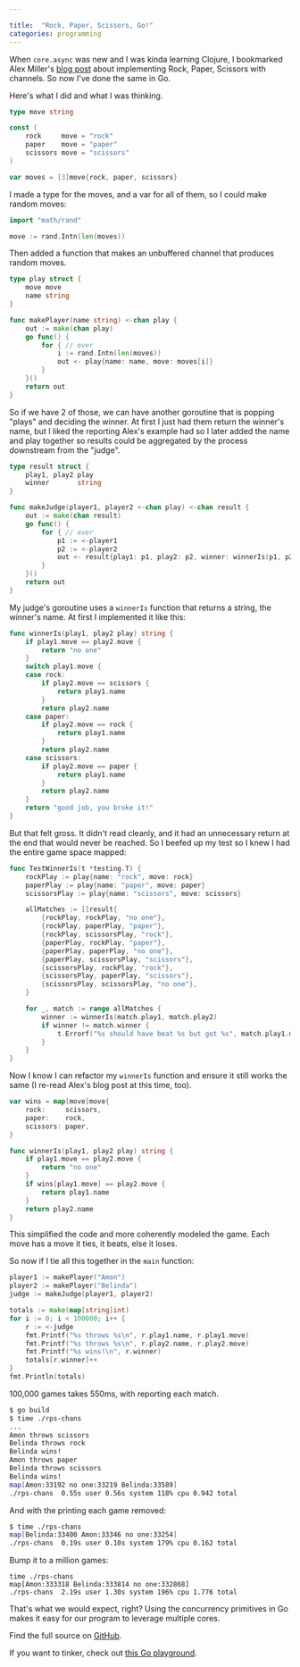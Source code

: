 ```yaml
---

title:  "Rock, Paper, Scissors, Go!"
categories: programming
---
```


When `core.async` was new and I was kinda learning Clojure, I bookmarked Alex Miller's [blog post][alex] about implementing Rock, Paper, Scissors with channels. So now I've done the same in Go.

Here's what I did and what I was thinking.

```go
type move string

const (
	rock     move = "rock"
	paper    move = "paper"
	scissors move = "scissors"
)

var moves = [3]move{rock, paper, scissors}
```

I made a type for the moves, and a var for all of them, so I could make random moves:

```go
import "math/rand"

move := rand.Intn(len(moves))
```

Then added a function that makes an unbuffered channel that produces random moves.

```go
type play struct {
	move move
	name string
}

func makePlayer(name string) <-chan play {
	out := make(chan play)
	go func() {
		for { // ever
			i := rand.Intn(len(moves))
			out <- play{name: name, move: moves[i]}
		}
	}()
	return out
}
```

So if we have 2 of those, we can have another goroutine that is popping "plays" and deciding the winner. At first I just had them return the winner's name, but I liked the reporting Alex's example had so I later added the name and play together so results could be aggregated by the process downstream from the "judge".

```go
type result struct {
	play1, play2 play
	winner       string
}

func makeJudge(player1, player2 <-chan play) <-chan result {
	out := make(chan result)
	go func() {
		for { // ever
			p1 := <-player1
			p2 := <-player2
			out <- result{play1: p1, play2: p2, winner: winnerIs(p1, p2)}
		}
	}()
	return out
}
```

My judge's goroutine uses a `winnerIs` function that returns a string, the winner's name. At first I implemented it like this:

```go
func winnerIs(play1, play2 play) string {
	if play1.move == play2.move {
		return "no one"
	}
	switch play1.move {
	case rock:
		if play2.move == scissors {
			return play1.name
		}
		return play2.name
	case paper:
		if play2.move == rock {
			return play1.name
		}
		return play2.name
	case scissors:
		if play2.move == paper {
			return play1.name
		}
		return play2.name
	}
	return "good job, you broke it!"
}
```

But that felt gross. It didn't read cleanly, and it had an unnecessary return at the end that would never be reached. So I beefed up my test so I knew I had the entire game space mapped:

```go
func TestWinnerIs(t *testing.T) {
	rockPlay := play{name: "rock", move: rock}
	paperPlay := play{name: "paper", move: paper}
	scissorsPlay := play{name: "scissors", move: scissors}

	allMatches := []result{
		{rockPlay, rockPlay, "no one"},
		{rockPlay, paperPlay, "paper"},
		{rockPlay, scissorsPlay, "rock"},
		{paperPlay, rockPlay, "paper"},
		{paperPlay, paperPlay, "no one"},
		{paperPlay, scissorsPlay, "scissors"},
		{scissorsPlay, rockPlay, "rock"},
		{scissorsPlay, paperPlay, "scissors"},
		{scissorsPlay, scissorsPlay, "no one"},
	}

	for _, match := range allMatches {
		winner := winnerIs(match.play1, match.play2)
		if winner != match.winner {
			t.Errorf("%s should have beat %s but got %s", match.play1.move, match.play2.move, winner)
		}
	}
}
```

Now I know I can refactor my `winnerIs` function and ensure it still works the same (I re-read Alex's blog post at this time, too).

```go
var wins = map[move]move{
	rock:     scissors,
	paper:    rock,
	scissors: paper,
}

func winnerIs(play1, play2 play) string {
	if play1.move == play2.move {
		return "no one"
	}
	if wins[play1.move] == play2.move {
		return play1.name
	}
	return play2.name
}
```

This simplified the code and more coherently modeled the game. Each move has a move it ties, it beats, else it loses.

So now if I tie all this together in the `main` function:

```go
player1 := makePlayer("Amon")
player2 := makePlayer("Belinda")
judge := makeJudge(player1, player2)

totals := make(map[string]int)
for i := 0; i < 100000; i++ {
	r := <-judge
	fmt.Printf("%s throws %s\n", r.play1.name, r.play1.move)
	fmt.Printf("%s throws %s\n", r.play2.name, r.play2.move)
	fmt.Printf("%s wins!\n", r.winner)
	totals[r.winner]++
}
fmt.Println(totals)
```

100,000 games takes 550ms, with reporting each match.

```bash
$ go build
$ time ./rps-chans
...
Amon throws scissors
Belinda throws rock
Belinda wins!
Amon throws paper
Belinda throws scissors
Belinda wins!
map[Amon:33192 no one:33219 Belinda:33589]
./rps-chans  0.55s user 0.56s system 118% cpu 0.942 total
```

And with the printing each game removed:

```bash
$ time ./rps-chans
map[Belinda:33400 Amon:33346 no one:33254]
./rps-chans  0.19s user 0.10s system 179% cpu 0.162 total
```

Bump it to a million games:
```
time ./rps-chans
map[Amon:333318 Belinda:333814 no one:332868]
./rps-chans  2.19s user 1.30s system 196% cpu 1.776 total
```

That's what we would expect, right? Using the concurrency primitives in Go makes it easy for our program to leverage multiple cores.

Find the full source on [GitHub][git].

If you want to tinker, check out [this Go playground][play].

[alex]: http://puredanger.github.io/tech.puredanger.com/2013/07/10/rps-core-async/
[git]: https://github.com/danehammer/rps-chans
[play]: https://play.golang.org/p/yj_ny59RaP
